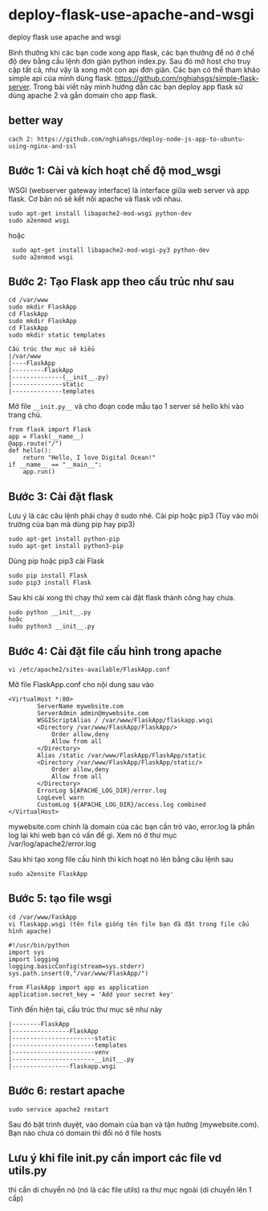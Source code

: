 # deploy-flask-use-apache-and-wsgi
deploy flask use apache and wsgi

Bình thường khi các bạn code xong app flask, các bạn thường để nó ở chế độ dev bằng cầu lệnh đơn giản python index.py. Sau đó mở host cho truy cập tất cả, như vậy là xong một con api đơn giản. Các bạn có thể tham khảo simple api của mình dùng flask. https://github.com/nghiahsgs/simple-flask-server. Trong bài viết này mình hướng dẫn các bạn deploy app flask sử dùng apache 2 và gắn domain cho app flask.

## better way
```
cach 2: https://github.com/nghiahsgs/deploy-node-js-app-to-ubuntu-using-nginx-and-ssl
```

## Bước 1: Cài và kích hoạt chế độ mod_wsgi
WSGI (webserver gateway interface) là interface giữa web server và app flask. Cơ bản nó sẽ kết nối apache và flask với nhau.
```
sudo apt-get install libapache2-mod-wsgi python-dev
sudo a2enmod wsgi
```

hoặc
```
 sudo apt-get install libapache2-mod-wsgi-py3 python-dev
 sudo a2enmod wsgi
```

## Bước 2: Tạo Flask app theo cấu trúc như sau
```
cd /var/www
sudo mkdir FlaskApp
cd FlaskApp
sudo mkdir FlaskApp
cd FlaskApp
sudo mkdir static templates
```
```
Cấu trúc thư mục sẽ kiểu 
|/var/www
|----FlaskApp
|---------FlaskApp
|--------------(__init__.py)
|--------------static
|--------------templates
```


Mở file ```__init.py__``` và cho đoạn code mẫu tạo 1 server sẽ hello khi vào trang chủ.
```
from flask import Flask
app = Flask(__name__)
@app.route("/")
def hello():
    return "Hello, I love Digital Ocean!"
if __name__ == "__main__":
    app.run()
```

## Bước 3: Cài đặt flask
Lưu ý là các câu lệnh phải chạy ở sudo nhé.
Cài pip hoặc pip3 (Tùy vào môi trường của bạn mà dùng pip hay pip3)
```
sudo apt-get install python-pip 
sudo apt-get install python3-pip
```

Dùng pip hoặc pip3 cài Flask
```
sudo pip install Flask 
sudo pip3 install Flask 
```

Sau khi cài xong thì chạy thử xem cài đặt flask thành công hay chưa.
```
sudo python __init__.py 
hoặc
sudo python3 __init__.py
```

## Bước 4: Cài đặt file cấu hình trong apache
```
vi /etc/apache2/sites-available/FlaskApp.conf
```
Mở file FlaskApp.conf cho nội dung sau vào

```
<VirtualHost *:80>
		ServerName mywebsite.com
		ServerAdmin admin@mywebsite.com
		WSGIScriptAlias / /var/www/FlaskApp/flaskapp.wsgi
		<Directory /var/www/FlaskApp/FlaskApp/>
			Order allow,deny
			Allow from all
		</Directory>
		Alias /static /var/www/FlaskApp/FlaskApp/static
		<Directory /var/www/FlaskApp/FlaskApp/static/>
			Order allow,deny
			Allow from all
		</Directory>
		ErrorLog ${APACHE_LOG_DIR}/error.log
		LogLevel warn
		CustomLog ${APACHE_LOG_DIR}/access.log combined
</VirtualHost>
```
mywebsite.com chính là domain của các bạn cần trỏ vào, error.log là phần log lại khi web bạn có vấn đề gì. Xem nó ở thư mục /var/log/apache2/error.log

Sau khi tạo xong file cấu hình thì kích hoạt nó lên bằng câu lệnh sau
```
sudo a2ensite FlaskApp
```

## Bước 5: tạo file wsgi
```
cd /var/www/FaskApp
vi flaskapp.wsgi (tên file giống tên file bạn đã đặt trong file cấu hình apache)
```

```
#!/usr/bin/python
import sys
import logging
logging.basicConfig(stream=sys.stderr)
sys.path.insert(0,"/var/www/FlaskApp/")

from FlaskApp import app as application
application.secret_key = 'Add your secret key'
```

Tính đến hiện tại, cấu trúc thư mục sẽ như này
```
|--------FlaskApp
|----------------FlaskApp
|-----------------------static
|-----------------------templates
|-----------------------venv
|-----------------------__init__.py
|----------------flaskapp.wsgi
```
## Bước 6: restart apache
```
sudo service apache2 restart 
```
Sau đó bật trình duyệt, vào domain của bạn và tận hưởng (mywebsite.com). Bạn nào chưa có domain thì đổi nó ở file hosts


## Lưu ý khi file __init__.py cần import các file vd utils.py
thì cần di chuyển nó (nó là các file utils) ra thư mục ngoài (di chuyển lên 1 cấp)
